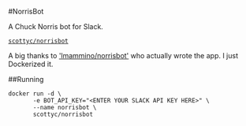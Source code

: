#NorrisBot

A Chuck Norris bot for Slack.

[`scottyc/norrisbot`](https://registry.hub.docker.com/u/scottyc/norrisbot/)

A big thanks to ['lmammino/norrisbot'](https://github.com/lmammino/norrisbot/) who actually wrote the app. I just Dockerized it.

##Running
```
docker run -d \ 
       -e BOT_API_KEY="<ENTER YOUR SLACK API KEY HERE>" \ 
       --name norrisbot \  
       scottyc/norrisbot
```